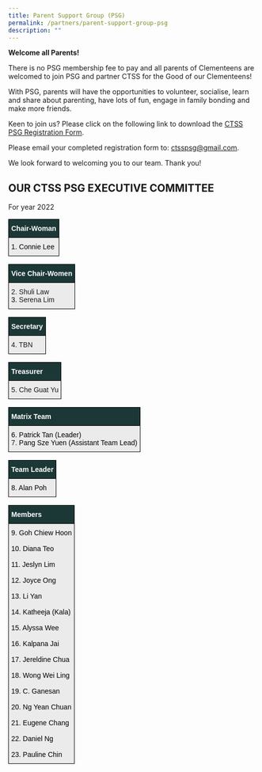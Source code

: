 ```yaml
---
title: Parent Support Group (PSG)
permalink: /partners/parent-support-group-psg
description: ""
---
```

**Welcome all Parents!**

There is no PSG membership fee to pay and all parents of Clementeens are welcomed to join PSG and partner CTSS for the Good of our Clementeens!

With PSG, parents will have the opportunities to volunteer, socialise, learn and share about parenting, have lots of fun, engage in family bonding and make more friends. 

  

Keen to join us? Please click on the following link to download the [CTSS PSG Registration Form](/files/PSG2021_Registration%20form%20(English).pdf). 

Please email your completed registration form to: [ctsspsg@gmail.com](mailto:ctsspsg@gmail.com). 

  

We look forward to welcoming you to our team. Thank you!

  

OUR CTSS PSG EXECUTIVE COMMITTEE
--------------------------------

For year 2022

<style type="text/css">
.tg  {border-collapse:collapse;border-spacing:0;}
.tg td{border-color:black;border-style:solid;border-width:1px;font-family:Arial, sans-serif;font-size:14px;
  overflow:hidden;padding:10px 5px;word-break:normal;}
.tg th{border-color:black;border-style:solid;border-width:1px;font-family:Arial, sans-serif;font-size:14px;
  font-weight:normal;overflow:hidden;padding:10px 5px;word-break:normal;}
.tg .tg-gfyz{background-color:#1C3836;color:#FFF;font-weight:bold;text-align:left;vertical-align:middle}
.tg .tg-8c83{background-color:#EBEBEB;text-align:left;vertical-align:middle}
</style>
<table class="tg">
<thead>
  <tr>
    <th class="tg-gfyz" colspan="5"><span style="color:#FFF;background-color:#1C3836">Chair-Woman</span></th>
  </tr>
</thead>
<tbody>
  <tr>
    <td class="tg-8c83" colspan="5"><span style="color:#000;background-color:#EBEBEB">1.</span>	<span style="color:#000;background-color:#EBEBEB">Connie Lee</span></td>
  </tr>
</tbody>
</table>

<style type="text/css">
.tg  {border-collapse:collapse;border-spacing:0;}
.tg td{border-color:black;border-style:solid;border-width:1px;font-family:Arial, sans-serif;font-size:14px;
  overflow:hidden;padding:10px 5px;word-break:normal;}
.tg th{border-color:black;border-style:solid;border-width:1px;font-family:Arial, sans-serif;font-size:14px;
  font-weight:normal;overflow:hidden;padding:10px 5px;word-break:normal;}
.tg .tg-gfyz{background-color:#1C3836;color:#FFF;font-weight:bold;text-align:left;vertical-align:middle}
.tg .tg-3icd{background-color:#EBEBEB;text-align:left;vertical-align:top}
</style>
<table class="tg">
<thead>
  <tr>
    <th class="tg-gfyz" colspan="5"><span style="color:#FFF;background-color:#1C3836">Vice Chair-Women</span></th>
  </tr>
</thead>
<tbody>
  <tr>
    <td class="tg-3icd" colspan="5">2.    Shuli Law<br><span style="color:#000">3.    </span>Serena Lim</td>
  </tr>
</tbody>
</table>
<style type="text/css">
.tg  {border-collapse:collapse;border-spacing:0;}
.tg td{border-color:black;border-style:solid;border-width:1px;font-family:Arial, sans-serif;font-size:14px;
  overflow:hidden;padding:10px 5px;word-break:normal;}
.tg th{border-color:black;border-style:solid;border-width:1px;font-family:Arial, sans-serif;font-size:14px;
  font-weight:normal;overflow:hidden;padding:10px 5px;word-break:normal;}
.tg .tg-gfyz{background-color:#1C3836;color:#FFF;font-weight:bold;text-align:left;vertical-align:middle}
.tg .tg-3icd{background-color:#EBEBEB;text-align:left;vertical-align:top}
</style>
<table class="tg">
<thead>
  <tr>
    <th class="tg-gfyz" colspan="5"><span style="color:#FFF;background-color:#1C3836">Secretary</span></th>
  </tr>
</thead>
<tbody>
  <tr>
    <td class="tg-3icd" colspan="5">4.    TBN</td>
  </tr>
</tbody>
</table>
<style type="text/css">
.tg  {border-collapse:collapse;border-spacing:0;}
.tg td{border-color:black;border-style:solid;border-width:1px;font-family:Arial, sans-serif;font-size:14px;
  overflow:hidden;padding:10px 5px;word-break:normal;}
.tg th{border-color:black;border-style:solid;border-width:1px;font-family:Arial, sans-serif;font-size:14px;
  font-weight:normal;overflow:hidden;padding:10px 5px;word-break:normal;}
.tg .tg-gfyz{background-color:#1C3836;color:#FFF;font-weight:bold;text-align:left;vertical-align:middle}
.tg .tg-3icd{background-color:#EBEBEB;text-align:left;vertical-align:top}
</style>
<table class="tg">
<thead>
  <tr>
    <th class="tg-gfyz" colspan="5"><span style="color:#FFF;background-color:#1C3836">Treasurer</span></th>
  </tr>
</thead>
<tbody>
  <tr>
    <td class="tg-3icd" colspan="5">5.    Che Guat Yu</td>
  </tr>
</tbody>
</table>
<style type="text/css">
.tg  {border-collapse:collapse;border-spacing:0;}
.tg td{border-color:black;border-style:solid;border-width:1px;font-family:Arial, sans-serif;font-size:14px;
  overflow:hidden;padding:10px 5px;word-break:normal;}
.tg th{border-color:black;border-style:solid;border-width:1px;font-family:Arial, sans-serif;font-size:14px;
  font-weight:normal;overflow:hidden;padding:10px 5px;word-break:normal;}
.tg .tg-gfyz{background-color:#1C3836;color:#FFF;font-weight:bold;text-align:left;vertical-align:middle}
.tg .tg-8c83{background-color:#EBEBEB;text-align:left;vertical-align:middle}
</style>
<table class="tg">
<thead>
  <tr>
    <th class="tg-gfyz" colspan="5"><span style="color:#FFF;background-color:#1C3836">Matrix Team</span></th>
  </tr>
</thead>
<tbody>
  <tr>
    <td class="tg-8c83" colspan="5"><span style="color:#000;background-color:#EBEBEB">6.</span>    <span style="color:#000;background-color:#EBEBEB">Patrick Tan (Leader)</span><br>7.    <span style="color:#000;background-color:#EBEBEB">Pang Sze Yuen (Assistant Team Lead)</span><br></td>
  </tr>
</tbody>
</table>
<style type="text/css">
.tg  {border-collapse:collapse;border-spacing:0;}
.tg td{border-color:black;border-style:solid;border-width:1px;font-family:Arial, sans-serif;font-size:14px;
  overflow:hidden;padding:10px 5px;word-break:normal;}
.tg th{border-color:black;border-style:solid;border-width:1px;font-family:Arial, sans-serif;font-size:14px;
  font-weight:normal;overflow:hidden;padding:10px 5px;word-break:normal;}
.tg .tg-gfyz{background-color:#1C3836;color:#FFF;font-weight:bold;text-align:left;vertical-align:middle}
.tg .tg-8c83{background-color:#EBEBEB;text-align:left;vertical-align:middle}
</style>
<table class="tg">
<thead>
  <tr>
    <th class="tg-gfyz" colspan="5"><span style="color:#FFF;background-color:#1C3836">Team Leader</span></th>
  </tr>
</thead>
<tbody>
  <tr>
    <td class="tg-8c83" colspan="5"><span style="color:#000;background-color:#EBEBEB">8.    Alan Poh</span></td>
  </tr>
</tbody>
</table>
<style type="text/css">
.tg  {border-collapse:collapse;border-spacing:0;}
.tg td{border-color:black;border-style:solid;border-width:1px;font-family:Arial, sans-serif;font-size:14px;
  overflow:hidden;padding:10px 5px;word-break:normal;}
.tg th{border-color:black;border-style:solid;border-width:1px;font-family:Arial, sans-serif;font-size:14px;
  font-weight:normal;overflow:hidden;padding:10px 5px;word-break:normal;}
.tg .tg-gfyz{background-color:#1C3836;color:#FFF;font-weight:bold;text-align:left;vertical-align:middle}
.tg .tg-3icd{background-color:#EBEBEB;text-align:left;vertical-align:top}
</style>
<table class="tg">
<thead>
  <tr>
    <th class="tg-gfyz" colspan="5"><span style="color:#FFF;background-color:#1C3836">Members</span></th>
  </tr>
</thead>
<tbody>
  <tr>
    <td class="tg-3icd" colspan="5"><span style="color:#000">9. Goh Chiew Hoon</span><br><br><span style="color:#000">10. Diana Teo </span><br><br><span style="color:#000">11. Jeslyn Lim </span><br><br><span style="color:#000">12. Joyce Ong </span><br><br><span style="color:#000">13. Li Yan </span><br><br><span style="color:#000">14. Katheeja (Kala) </span><br><br><span style="color:#000">15. Alyssa Wee </span><br><br><span style="color:#000">16. Kalpana Jai </span><br><br><span style="color:#000">17. Jereldine Chua </span><br><br><span style="color:#000">18. Wong Wei Ling </span><br><br><span style="color:#000">19. C. Ganesan </span><br><br><span style="color:#000">20. Ng Yean Chuan</span><br><span style="color:#000"> </span><br><span style="color:#000">21. Eugene Chang </span><br><br><span style="color:#000">22. Daniel Ng </span><br><br><span style="color:#000">23. Pauline Chin</span><br></td>
  </tr>
</tbody>
</table>